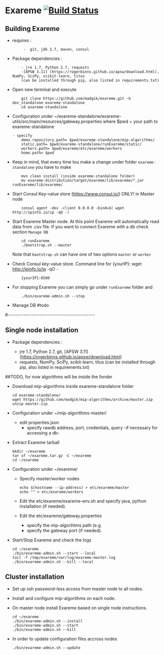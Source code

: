 # Exareme   [![Build Status](https://travis-ci.org/madgik/exareme.svg?branch=dev_standalone)](https://travis-ci.org/madgik/exareme)


##  Building Exareme

* requires : 
   ```
        -  git, jdk 1.7, maven, consul
   ```

* Package dependencies :
    ```
        - jre 1.7, Python 2.7, requests
        -[APSW 3.11] (https://rogerbinns.github.io/apsw/download.html), NumPy, SciPy, scikit-learn, titus
        (can be installed through pip, also listed in requirements.txt)
    ```

* Open new terminal and execute
    ``` 
        git clone https://github.com/madgik/exareme.git -b dev_standalone exareme-standalone
        cd exareme-standalone
    ```

* Configuration under ~/exareme-standalone/exareme-utils/src/main/resources/gateway.properties where $pwd = your path to exareme-standalone
    ```
    - specify
		demo.repository.path= $pwd/exareme-standalone/mip-algorithms/
		static.path= $pwd/exareme-standalone/runExareme/static/
		workers.path= $pwd/exareme/etc/exareme/workers
		home.path= $pwd
    ```

* Keep in mind, that every time tou make a change under folder ```exareme-standalone``` you have to make
   ```
       mvn clean install (inside exareme-standalone folder)
       mv exareme-distribution/target/exareme/lib/exareme/*.jar runExareme/lib/exareme/
   ```

* Start Consul Key-value store (https://www.consul.io/) ONLY! in Master node
    ```
        consul agent -dev -client 0.0.0.0 -bind=$( wget http://ipinfo.io/ip -qO -)
    ```

* Start Exareme Master node. At this point Exareme will automatically read data from .csv file.
If you want to connect Exareme with a db check section ```Manage DB```
    ```
        cd runExareme
        ./bootstrap.sh --master
    ```
  Note that ```bootstrap.sh``` can have one of two options ```master``` or ```worker```

* Check Consul key-value store. Command line for {yourIP}: wget http://ipinfo.io/ip -qO -
    ```
        {yourIP}:8500
    ```

* For stopping Exareme you can simply go under ```runExareme``` folder and
    ```
        ./bin/exareme-admin.sh --stop
    ```
* Manage DB
#todo

#--------------------------------------------
## Single node installation

* Package dependencies :

    - jre 1.7, Python 2.7, git, [APSW 3.11] (https://rogerbinns.github.io/apsw/download.html)
    - requests, NumPy, SciPy, scikit-learn, titus (can be installed through pip, also listed in requirements.txt)

##TODO, for now algorithms will be inside the fonder
* Download mip-algorithms inside exareme-standalone folder
    ```
    cd exareme-standalone/
    wget https://github.com/madgik/mip-algorithms/archive/master.zip
    unzip master.zip
    ```

* Configuration under ~/mip-algorithms-master/

    - edit properties.json	
        + specify rawdb address, port, credentials, query -if necessary for accessing a db-
      
* Extract Exareme tarball
 
    ```
    mkdir ~/exareme
    tar xf ~/exareme.tar.gz -C ~/exareme
    cd ~/exareme
    ```
    
* Configuration under ~/exareme/

    - Specify master/worker nodes 
    
        ```
        echo $(hostname --ip-address) > etc/exareme/master
        echo "" > etc/exareme/workers
        ```
        
    - Edit the etc/exareme/exareme-env.sh and specify java, python installation (if needed).   
    - Edit the etc/exareme/gateway.properties 
        + specify the mip-algorihtms path (e.g. 
        + specify the gateway port (if needed).

* Start/Stop Exareme and check the logs

    ```
    cd ~/exareme
    ./bin/exareme-admin.sh --start --local
    tail -f /tmp/exareme/var/log/exareme-master.log
    ./bin/exareme-admin.sh --kill --local
    ```

## Cluster installation

* Set up ssh password-less access from master node to all nodes. 
* Install and configure mip-algorithms on each node.
* On master node install Exareme based on single node instructions.
    ```
    cd ~/exareme
    ./bin/exareme-admin.sh --install
    ./bin/exareme-admin.sh --start
    ./bin/exareme-admin.sh --kill
    ```
    
* In order to update configuration files accross nodes
    ```
    ./bin/exareme-admin.sh --update    
    ```
